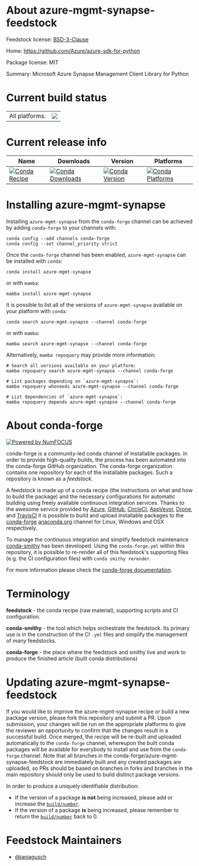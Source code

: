 About azure-mgmt-synapse-feedstock
==================================

Feedstock license: [BSD-3-Clause](https://github.com/conda-forge/azure-mgmt-synapse-feedstock/blob/main/LICENSE.txt)

Home: https://github.com/Azure/azure-sdk-for-python

Package license: MIT

Summary: Microsoft Azure Synapse Management Client Library for Python

Current build status
====================


<table><tr><td>All platforms:</td>
    <td>
      <a href="https://dev.azure.com/conda-forge/feedstock-builds/_build/latest?definitionId=23983&branchName=main">
        <img src="https://dev.azure.com/conda-forge/feedstock-builds/_apis/build/status/azure-mgmt-synapse-feedstock?branchName=main">
      </a>
    </td>
  </tr>
</table>

Current release info
====================

| Name | Downloads | Version | Platforms |
| --- | --- | --- | --- |
| [![Conda Recipe](https://img.shields.io/badge/recipe-azure--mgmt--synapse-green.svg)](https://anaconda.org/conda-forge/azure-mgmt-synapse) | [![Conda Downloads](https://img.shields.io/conda/dn/conda-forge/azure-mgmt-synapse.svg)](https://anaconda.org/conda-forge/azure-mgmt-synapse) | [![Conda Version](https://img.shields.io/conda/vn/conda-forge/azure-mgmt-synapse.svg)](https://anaconda.org/conda-forge/azure-mgmt-synapse) | [![Conda Platforms](https://img.shields.io/conda/pn/conda-forge/azure-mgmt-synapse.svg)](https://anaconda.org/conda-forge/azure-mgmt-synapse) |

Installing azure-mgmt-synapse
=============================

Installing `azure-mgmt-synapse` from the `conda-forge` channel can be achieved by adding `conda-forge` to your channels with:

```
conda config --add channels conda-forge
conda config --set channel_priority strict
```

Once the `conda-forge` channel has been enabled, `azure-mgmt-synapse` can be installed with `conda`:

```
conda install azure-mgmt-synapse
```

or with `mamba`:

```
mamba install azure-mgmt-synapse
```

It is possible to list all of the versions of `azure-mgmt-synapse` available on your platform with `conda`:

```
conda search azure-mgmt-synapse --channel conda-forge
```

or with `mamba`:

```
mamba search azure-mgmt-synapse --channel conda-forge
```

Alternatively, `mamba repoquery` may provide more information:

```
# Search all versions available on your platform:
mamba repoquery search azure-mgmt-synapse --channel conda-forge

# List packages depending on `azure-mgmt-synapse`:
mamba repoquery whoneeds azure-mgmt-synapse --channel conda-forge

# List dependencies of `azure-mgmt-synapse`:
mamba repoquery depends azure-mgmt-synapse --channel conda-forge
```


About conda-forge
=================

[![Powered by
NumFOCUS](https://img.shields.io/badge/powered%20by-NumFOCUS-orange.svg?style=flat&colorA=E1523D&colorB=007D8A)](https://numfocus.org)

conda-forge is a community-led conda channel of installable packages.
In order to provide high-quality builds, the process has been automated into the
conda-forge GitHub organization. The conda-forge organization contains one repository
for each of the installable packages. Such a repository is known as a *feedstock*.

A feedstock is made up of a conda recipe (the instructions on what and how to build
the package) and the necessary configurations for automatic building using freely
available continuous integration services. Thanks to the awesome service provided by
[Azure](https://azure.microsoft.com/en-us/services/devops/), [GitHub](https://github.com/),
[CircleCI](https://circleci.com/), [AppVeyor](https://www.appveyor.com/),
[Drone](https://cloud.drone.io/welcome), and [TravisCI](https://travis-ci.com/)
it is possible to build and upload installable packages to the
[conda-forge](https://anaconda.org/conda-forge) [anaconda.org](https://anaconda.org/)
channel for Linux, Windows and OSX respectively.

To manage the continuous integration and simplify feedstock maintenance
[conda-smithy](https://github.com/conda-forge/conda-smithy) has been developed.
Using the ``conda-forge.yml`` within this repository, it is possible to re-render all of
this feedstock's supporting files (e.g. the CI configuration files) with ``conda smithy rerender``.

For more information please check the [conda-forge documentation](https://conda-forge.org/docs/).

Terminology
===========

**feedstock** - the conda recipe (raw material), supporting scripts and CI configuration.

**conda-smithy** - the tool which helps orchestrate the feedstock.
                   Its primary use is in the construction of the CI ``.yml`` files
                   and simplify the management of *many* feedstocks.

**conda-forge** - the place where the feedstock and smithy live and work to
                  produce the finished article (built conda distributions)


Updating azure-mgmt-synapse-feedstock
=====================================

If you would like to improve the azure-mgmt-synapse recipe or build a new
package version, please fork this repository and submit a PR. Upon submission,
your changes will be run on the appropriate platforms to give the reviewer an
opportunity to confirm that the changes result in a successful build. Once
merged, the recipe will be re-built and uploaded automatically to the
`conda-forge` channel, whereupon the built conda packages will be available for
everybody to install and use from the `conda-forge` channel.
Note that all branches in the conda-forge/azure-mgmt-synapse-feedstock are
immediately built and any created packages are uploaded, so PRs should be based
on branches in forks and branches in the main repository should only be used to
build distinct package versions.

In order to produce a uniquely identifiable distribution:
 * If the version of a package **is not** being increased, please add or increase
   the [``build/number``](https://docs.conda.io/projects/conda-build/en/latest/resources/define-metadata.html#build-number-and-string).
 * If the version of a package **is** being increased, please remember to return
   the [``build/number``](https://docs.conda.io/projects/conda-build/en/latest/resources/define-metadata.html#build-number-and-string)
   back to 0.

Feedstock Maintainers
=====================

* [@janjagusch](https://github.com/janjagusch/)

